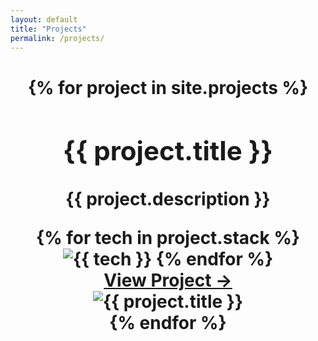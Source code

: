```yaml
---
layout: default
title: "Projects"
permalink: /projects/
---
```


<h1  style="text-align:center;>My Projects</h1>

<div class="projects-grid">
  {% for project in site.projects %}
    <div class="project-card">
      <div class="project-info">
        <h2>{{ project.title }}</h2>
        <p>{{ project.description }}</p>
        <div class="project-stack">
          {% for tech in project.stack %}
            <img src="{{ '/assets/icons/' | relative_url }}{{ tech }}.png" alt="{{ tech }}" class="stack-icon">
          {% endfor %}
        </div>
        <a href="{{ project.url }}" class="project-link">View Project →</a>
      </div>
      <div class="project-image-container">
        <img src="{{ project.image | relative_url }}" alt="{{ project.title }}" class="project-image">
      </div>
    </div>
  {% endfor %}
</div>
